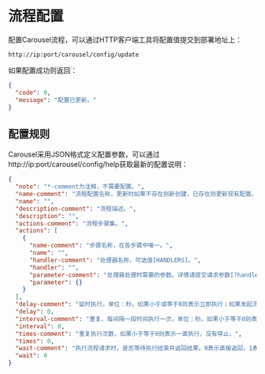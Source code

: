 # 流程配置
配置Carousel流程，可以通过HTTP客户端工具将配置值提交到部署地址上：

```
http://ip:port/carousel/config/update
```
如果配置成功则返回：
```json
{
  "code": 0,
  "message": "配置已更新。"
}
```
## 配置规则
Carousel采用JSON格式定义配置参数，可以通过http://ip:port/carousel/config/help获取最新的配置说明：
```json
{
  "note": "*-comment为注释，不需要配置。",
  "name-comment": "流程配置名称，更新时如果不存在则新创建，已存在则更新现有配置。",
  "name": "",
  "description-comment": "流程描述。",
  "description": "",
  "actions-comment": "流程步骤集。",
  "actions": [
    {
      "name-comment": "步骤名称，在各步骤中唯一。",
      "name": "",
      "handler-comment": "处理器名称，可选值[HANDLERS]。",
      "handler": "",
      "parameter-comment": "处理器处理时需要的参数。详情请提交请求参数[?handler=]查询",
      "parameter": {}
    }
  ],
  "delay-comment": "延时执行，单位：秒。如果小于或等于0则表示立即执行；如果发起流程时设置了延迟时间则使用发起时的延迟时间设置。",
  "delay": 0,
  "interval-comment": "重复、每间隔一段时间执行一次，单位：秒。如果小于等于0则表示不重复执行。",
  "interval": 0,
  "times-comment": "重复执行次数，如果小于等于0则表示一直执行，没有停止。",
  "times": 0,
  "wait-comment": "执行流程请求时，是否等待执行结束并返回结果。0表示直接返回，1表示等待所有步骤执行完后返回执行结果。",
  "wait": 0
}
```
